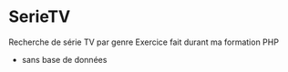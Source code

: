 # SerieTV
Recherche de série TV par genre
Exercice fait durant ma formation PHP
- sans base de données
